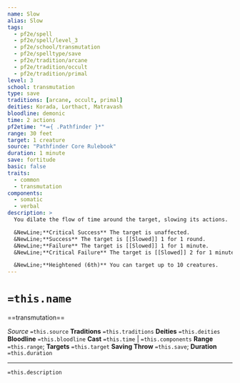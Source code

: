 ```yaml
---
name: Slow
alias: Slow
tags:
  - pf2e/spell
  - pf2e/spell/level_3
  - pf2e/school/transmutation
  - pf2e/spelltype/save
  - pf2e/tradition/arcane
  - pf2e/tradition/occult
  - pf2e/tradition/primal
level: 3
school: transmutation
type: save
traditions: [arcane, occult, primal]
deities: Korada, Lorthact, Matravash
bloodline: demonic
time: 2 actions
pf2etime: "*⬺{ .Pathfinder }*"
range: 30 feet
target: 1 creature
source: "Pathfinder Core Rulebook"
duration: 1 minute
save: fortitude
basic: false
traits:
  - common
  - transmutation
components:
  - somatic
  - verbal
description: >
  You dilate the flow of time around the target, slowing its actions.

  &NewLine;**Critical Success** The target is unaffected.
  &NewLine;**Success** The target is [[Slowed]] 1 for 1 round.
  &NewLine;**Failure** The target is [[Slowed]] 1 for 1 minute.
  &NewLine;**Critical Failure** The target is [[Slowed]] 2 for 1 minute.

  &NewLine;**Heightened (6th)** You can target up to 10 creatures.
---
```

# `=this.name`
==transmutation==

*Source* `=this.source`
**Traditions** `=this.traditions`
**Deities** `=this.deities`
**Bloodline** `=this.bloodline`
**Cast** `=this.time` | `=this.components`
**Range** `=this.range`; **Targets** `=this.target`
**Saving Throw** `=this.save`; **Duration** `=this.duration`

***
`=this.description`